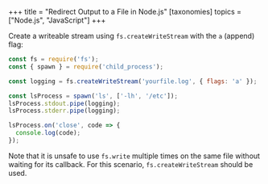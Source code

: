 +++
title = "Redirect Output to a File in Node.js"
[taxonomies]
topics = ["Node.js", "JavaScript"]
+++

Create a writeable stream using `fs.createWriteStream` with the `a` (append) flag:

```js
const fs = require('fs');
const { spawn } = require('child_process');

const logging = fs.createWriteStream('yourfile.log', { flags: 'a' });

const lsProcess = spawn('ls', ['-lh', '/etc']);
lsProcess.stdout.pipe(logging);
lsProcess.stderr.pipe(logging);

lsProcess.on('close', code => {
  console.log(code);
});
```

Note that it is unsafe to use `fs.write` multiple times on the same file without waiting for its callback. For this scenario, `fs.createWriteStream` should be used.
